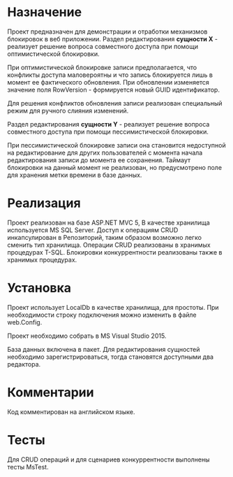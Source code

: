 ﻿# Назначение

Проект предназначен для демонстрации и отработки механизмов блокировок в веб приложении.
Раздел редактирования **сущности X** - реализует решение вопроса совместного доступа при помощи оптимистической блокировки.

При оптимистической блокировке записи предполагается, что конфликты доступа маловероятны и что запись блокируется лишь в момент ее фактического обновления.
При обновлении изменяется значение поля RowVersion - формируется новый GUID идентификатор.

Для решения конфликтов обновления записи реализован специальный режим для ручного слияния изменений.

Раздел редактирования **сущности Y** - реализует решение вопроса совместного доступа при помощи пессимистической блокировки.

При пессимистической блокировке записи она становится недоступной на редактирование для других пользователей с момента на­чала редактирования записи до момента ее сохранения. Таймаут блокировки на данный момент не реализован, но предусмотрено поле для хранения метки времени в базе данных.
 
# Реализация

Проект реализован на базе ASP.NET MVC 5, В качестве хранилища используется MS SQL Server. Доступ к операциям CRUD инкапсулирован в Репозиторий, таким образом возможно легко сменить тип хранилища. Операции CRUD реализованы в хранимых процедурах T-SQL. Блокировки конкуррентности реализованы также в хранимых процедурах.

# Установка
Проект использует LocalDb в качестве хранилища, для простоты. При необходимости строку подключения можно изменить в файле web.Config.

Проект необходимо собрать в MS Visual Studio 2015. 

База данных включена в пакет.
Для редактирования сущностей необходимо зарегистрироваться, тогда становятся доступными два редактора.

# Комментарии

Код комментирован на английском языке.

# Тесты

Для CRUD операций и для сценариев конкуррентности выполнены тесты MsTest.